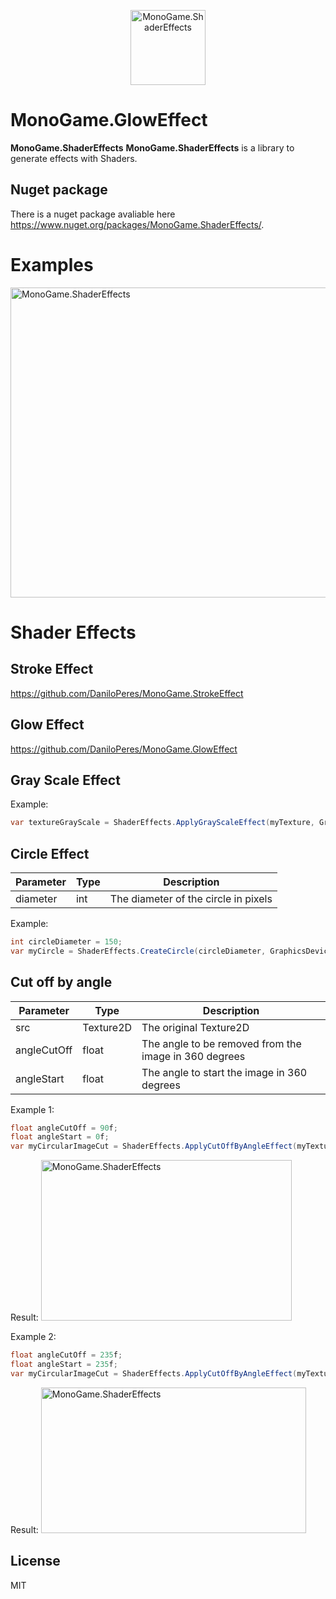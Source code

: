 <p align="center">
  <img src="http://daniloperes.com/MonoGame.ShaderEffects_Logo_256.png" alt="MonoGame.ShaderEffects" width="120" height="120">
</p>

# MonoGame.GlowEffect
<b>MonoGame.ShaderEffects</b> <b>MonoGame.ShaderEffects</b> is a library to generate effects with Shaders.

## Nuget package
There is a nuget package avaliable here https://www.nuget.org/packages/MonoGame.ShaderEffects/.

# Examples

<img src="http://daniloperes.com/MonoGame.ShaderEffects.Samples.gif?1" alt="MonoGame.ShaderEffects" width="640" height="496">

# Shader Effects

## Stroke Effect

https://github.com/DaniloPeres/MonoGame.StrokeEffect

## Glow Effect

https://github.com/DaniloPeres/MonoGame.GlowEffect

## Gray Scale Effect

Example:
```csharp
var textureGrayScale = ShaderEffects.ApplyGrayScaleEffect(myTexture, GraphicsDevice);
```

## Circle Effect

| Parameter | Type | Description |
| --- | --- | --- |
| diameter | int | The diameter of the circle in pixels |

Example:
```csharp
int circleDiameter = 150;
var myCircle = ShaderEffects.CreateCircle(circleDiameter, GraphicsDevice);
```

## Cut off by angle

| Parameter | Type | Description |
| --- | --- | --- |
| src | Texture2D | The original Texture2D |
| angleCutOff | float | The angle to be removed from the image in 360 degrees |
| angleStart | float | The angle to start the image in 360 degrees |

Example 1:
```csharp
float angleCutOff = 90f;
float angleStart = 0f;
var myCircularImageCut = ShaderEffects.ApplyCutOffByAngleEffect(myTexture, angleCutOff, angleStart, GraphicsDevice);
```

Result:
<img src="http://daniloperes.com/MonoGame.ShaderEffects.CutAngle.Eg1.png" alt="MonoGame.ShaderEffects" width="401" height="257">

Example 2:
```csharp
float angleCutOff = 235f;
float angleStart = 235f;
var myCircularImageCut = ShaderEffects.ApplyCutOffByAngleEffect(myTexture, angleCutOff, angleStart, GraphicsDevice);
```

Result:
<img src="http://daniloperes.com/MonoGame.ShaderEffects.CutAngle.Eg2.png" alt="MonoGame.ShaderEffects" width="424" height="233">

## License

MIT
